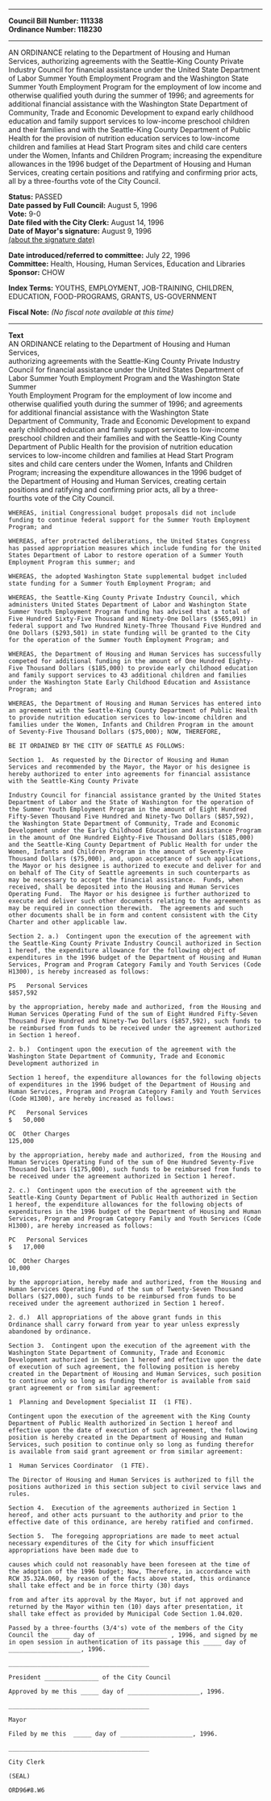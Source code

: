 * * * * *  
  
**Council Bill Number: [](#h0)[](#h2)111338**   
**Ordinance Number: 118230**  
  
* * * * *  
  
AN ORDINANCE relating to the Department of Housing and Human Services, authorizing agreements with the Seattle-King County Private Industry Council for financial assistance under the United State Department of Labor Summer Youth Employment Program and the Washington State Summer Youth Employment Program for the employment of low income and otherwise qualified youth during the summer of 1996; and agreements for additional financial assistance with the Washington State Department of Community, Trade and Economic Development to expand early childhood education and family support services to low-income preschool children and their families and with the Seattle-King County Department of Public Health for the provision of nutrition education services to low-income children and families at Head Start Program sites and child care centers under the Women, Infants and Children Program; increasing the expenditure allowances in the 1996 budget of the Department of Housing and Human Services, creating certain positions and ratifying and confirming prior acts, all by a three-fourths vote of the City Council.  
  
**Status:** PASSED   
**Date passed by Full Council:** August 5, 1996   
**Vote:** 9-0   
**Date filed with the City Clerk:** August 14, 1996   
**Date of Mayor's signature:** August 9, 1996   
[(about the signature date)](/~public/approvaldate.htm)   
  
  
**Date introduced/referred to committee:** July 22, 1996   
**Committee:** Health, Housing, Human Services, Education and Libraries   
**Sponsor:** CHOW   
  
**Index Terms:** YOUTHS, EMPLOYMENT, JOB-TRAINING, CHILDREN, EDUCATION, FOOD-PROGRAMS, GRANTS, US-GOVERNMENT  
  
**Fiscal Note:** *(No fiscal note available at this time)*  
  
* * * * *  
  
**Text**  
    AN ORDINANCE relating to the Department of Housing and Human Services,  
    authorizing agreements with the Seattle-King County Private Industry  
    Council for financial assistance under the United States Department of  
    Labor Summer Youth Employment Program and the Washington State Summer  
    Youth Employment Program for the employment of low income and  
    otherwise qualified youth during the summer of 1996; and agreements  
    for additional financial assistance with the Washington State  
    Department of Community, Trade and Economic Development to expand  
    early childhood education and family support services to low-income  
    preschool children and their families and with the Seattle-King County  
    Department of Public Health for the provision of nutrition education  
    services to low-income children and families at Head Start Program  
    sites and child care centers under the Women, Infants and Children  
    Program; increasing the expenditure allowances in the 1996 budget of  
    the Department of Housing and Human Services, creating certain  
    positions and ratifying and confirming prior acts, all by a three-  
    fourths vote of the City Council.  
  
    WHEREAS, initial Congressional budget proposals did not include  
    funding to continue federal support for the Summer Youth Employment  
    Program; and  
  
    WHEREAS, after protracted deliberations, the United States Congress  
    has passed appropriation measures which include funding for the United  
    States Department of Labor to restore operation of a Summer Youth  
    Employment Program this summer; and  
  
    WHEREAS, the adopted Washington State supplemental budget included  
    state funding for a Summer Youth Employment Program; and  
  
    WHEREAS, the Seattle-King County Private Industry Council, which  
    administers United States Department of Labor and Washington State  
    Summer Youth Employment Program funding has advised that a total of  
    Five Hundred Sixty-Five Thousand and Ninety-One Dollars ($565,091) in  
    federal support and Two Hundred Ninety-Three Thousand Five Hundred and  
    One Dollars ($293,501) in state funding will be granted to the City  
    for the operation of the Summer Youth Employment Program; and  
  
    WHEREAS, the Department of Housing and Human Services has successfully  
    competed for additional funding in the amount of One Hundred Eighty-  
    Five Thousand Dollars ($185,000) to provide early childhood education  
    and family support services to 43 additional children and families  
    under the Washington State Early Childhood Education and Assistance  
    Program; and  
  
    WHEREAS, the Department of Housing and Human Services has entered into  
    an agreement with the Seattle-King County Department of Public Health  
    to provide nutrition education services to low-income children and  
    families under the Women, Infants and Children Program in the amount  
    of Seventy-Five Thousand Dollars ($75,000); NOW, THEREFORE,  
  
    BE IT ORDAINED BY THE CITY OF SEATTLE AS FOLLOWS:  
  
    Section 1.  As requested by the Director of Housing and Human  
    Services and recommended by the Mayor, the Mayor or his designee is  
    hereby authorized to enter into agreements for financial assistance  
    with the Seattle-King County Private  
  
    Industry Council for financial assistance granted by the United States  
    Department of Labor and the State of Washington for the operation of  
    the Summer Youth Employment Program in the amount of Eight Hundred  
    Fifty-Seven Thousand Five Hundred and Ninety-Two Dollars ($857,592),  
    the Washington State Department of Community, Trade and Economic  
    Development under the Early Childhood Education and Assistance Program  
    in the amount of One Hundred Eighty-Five Thousand Dollars ($185,000)  
    and the Seattle-King County Department of Public Health for under the  
    Women, Infants and Children Program in the amount of Seventy-Five  
    Thousand Dollars ($75,000), and, upon acceptance of such applications,  
    the Mayor or his designee is authorized to execute and deliver for and  
    on behalf of The City of Seattle agreements in such counterparts as  
    may be necessary to accept the financial assistance.  Funds, when  
    received, shall be deposited into the Housing and Human Services  
    Operating Fund.  The Mayor or his designee is further authorized to  
    execute and deliver such other documents relating to the agreements as  
    may be required in connection therewith.  The agreements and such  
    other documents shall be in form and content consistent with the City  
    Charter and other applicable law.  
  
    Section 2. a.)  Contingent upon the execution of the agreement with  
    the Seattle-King County Private Industry Council authorized in Section  
    1 hereof, the expenditure allowance for the following object of  
    expenditures in the 1996 budget of the Department of Housing and Human  
    Services, Program and Program Category Family and Youth Services (Code  
    H1300), is hereby increased as follows:  
  
    PS   Personal Services  
    $857,592  
  
    by the appropriation, hereby made and authorized, from the Housing and  
    Human Services Operating Fund of the sum of Eight Hundred Fifty-Seven  
    Thousand Five Hundred and Ninety-Two Dollars ($857,592), such funds to  
    be reimbursed from funds to be received under the agreement authorized  
    in Section 1 hereof.  
  
    2. b.)  Contingent upon the execution of the agreement with the  
    Washington State Department of Community, Trade and Economic  
    Development authorized in  
  
    Section 1 hereof, the expenditure allowances for the following objects  
    of expenditures in the 1996 budget of the Department of Housing and  
    Human Services, Program and Program Category Family and Youth Services  
    (Code H1300), are hereby increased as follows:  
  
    PC   Personal Services  
    $   50,000  
  
    OC  Other Charges  
    125,000  
  
    by the appropriation, hereby made and authorized, from the Housing and  
    Human Services Operating Fund of the sum of One Hundred Seventy-Five  
    Thousand Dollars ($175,000), such funds to be reimbursed from funds to  
    be received under the agreement authorized in Section 1 hereof.  
  
    2. c.)  Contingent upon the execution of the agreement with the  
    Seattle-King County Department of Public Health authorized in Section  
    1 hereof, the expenditure allowances for the following objects of  
    expenditures in the 1996 budget of the Department of Housing and Human  
    Services, Program and Program Category Family and Youth Services (Code  
    H1300), are hereby increased as follows:  
  
    PC   Personal Services  
    $   17,000  
  
    OC  Other Charges  
    10,000  
  
    by the appropriation, hereby made and authorized, from the Housing and  
    Human Services Operating Fund of the sum of Twenty-Seven Thousand  
    Dollars ($27,000), such funds to be reimbursed from funds to be  
    received under the agreement authorized in Section 1 hereof.  
  
    2. d.)  All appropriations of the above grant funds in this  
    Ordinance shall carry forward from year to year unless expressly  
    abandoned by ordinance.  
  
    Section 3.  Contingent upon the execution of the agreement with the  
    Washington State Department of Community, Trade and Economic  
    Development authorized in Section 1 hereof and effective upon the date  
    of execution of such agreement, the following position is hereby  
    created in the Department of Housing and Human Services, such position  
    to continue only so long as funding therefor is available from said  
    grant agreement or from similar agreement:  
  
    1  Planning and Development Specialist II  (1 FTE).  
  
    Contingent upon the execution of the agreement with the King County  
    Department of Public Health authorized in Section 1 hereof and  
    effective upon the date of execution of such agreement, the following  
    position is hereby created in the Department of Housing and Human  
    Services, such position to continue only so long as funding therefor  
    is available from said grant agreement or from similar agreement:  
  
    1  Human Services Coordinator  (1 FTE).  
  
    The Director of Housing and Human Services is authorized to fill the  
    positions authorized in this section subject to civil service laws and  
    rules.  
  
    Section 4.  Execution of the agreements authorized in Section 1  
    hereof, and other acts pursuant to the authority and prior to the  
    effective date of this ordinance, are hereby ratified and confirmed.  
  
    Section 5.  The foregoing appropriations are made to meet actual  
    necessary expenditures of the City for which insufficient  
    appropriations have been made due to  
  
    causes which could not reasonably have been foreseen at the time of  
    the adoption of the 1996 budget; Now, Therefore, in accordance with  
    RCW 35.32A.060, by reason of the facts above stated, this ordinance  
    shall take effect and be in force thirty (30) days  
  
    from and after its approval by the Mayor, but if not approved and  
    returned by the Mayor within ten (10) days after presentation, it  
    shall take effect as provided by Municipal Code Section 1.04.020.  
  
    Passed by a three-fourths (3/4's) vote of the members of the City  
    Council the _____ day of ___________________ , 1996, and signed by me  
    in open session in authentication of its passage this _____ day of  
    ____________________, 1996.  
  
    _______________________________________  
  
    President _______________ of the City Council  
  
    Approved by me this _____ day of ____________________, 1996.  
  
    _______________________________________  
  
    Mayor  
  
    Filed by me this  _____ day of ____________________, 1996.  
  
    _______________________________________  
  
    City Clerk  
  
    (SEAL)  
  
    ORD96#8.W6  
